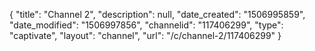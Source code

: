 {
    "title": "Channel 2",
    "description": null,
    "date_created": "1506995859",
    "date_modified": "1506997856",
    "channelid": "117406299",
    "type": "captivate",
    "layout": "channel",
    "url": "\/c\/channel-2\/117406299"
}